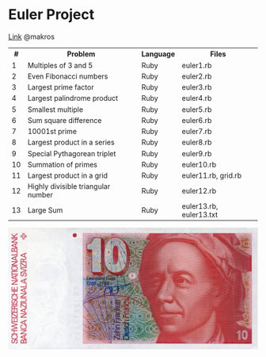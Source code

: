 # Euler Project
[Link](http://projecteuler.net/) @makros

<table>
<th>#</th><th>Problem</th><th>Language</th><th>Files</th>

<tr><td>1</td><td>Multiples of 3 and 5</td><td>Ruby</td><td>euler1.rb</td></tr>

<tr><td>2</td><td>Even Fibonacci numbers</td><td>Ruby</td><td>euler2.rb</td></tr>

<tr><td>3</td><td>Largest prime factor</td><td>Ruby</td><td>euler3.rb</td></tr>

<tr><td>4</td><td>Largest palindrome product</td><td>Ruby</td><td>euler4.rb</td></tr>

<tr><td>5</td><td>Smallest multiple</td><td>Ruby</td><td>euler5.rb</td></tr>

<tr><td>6</td><td>Sum square difference</td><td>Ruby</td><td>euler6.rb</td></tr>

<tr><td>7</td><td>10001st prime</td><td>Ruby</td><td>euler7.rb</td></tr>

<tr><td>8</td><td>Largest product in a series</td><td>Ruby</td><td>euler8.rb</td></tr>

<tr><td>9</td><td>Special Pythagorean triplet</td><td>Ruby</td><td>euler9.rb</td></tr>

<tr><td>10</td><td>Summation of primes</td><td>Ruby</td><td>euler10.rb</td></tr>

<tr><td>11</td><td>Largest product in a grid</td><td>Ruby</td><td>euler11.rb, grid.rb</td></tr>

<tr><td>12</td><td>Highly divisible triangular number</td><td>Ruby</td><td>euler12.rb</td></tr>

<tr><td>13</td><td>Large Sum</td><td>Ruby</td><td>euler13.rb, euler13.txt</td></tr>

</tr>
</table>

![E](./Euler.jpg)
